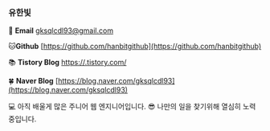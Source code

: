 ### 유한빛

<!--
**hanbitgithub/hanbitgithub** is a ✨ _special_ ✨ repository because its `README.md` (this file) appears on your GitHub profile.

Here are some ideas to get you started:

- 🔭 I’m currently working on ...
- 🌱 I’m currently learning ...
- 👯 I’m looking to collaborate on ...
- 🤔 I’m looking for help with ...
- 💬 Ask me about ...
- 📫 How to reach me: ...
- 😄 Pronouns: ...
- ⚡ Fun fact: ...
-->
📧 **Email**  gksqlcdl93@gmail.com

🐱**Github** [https://github.com/hanbitgithub](https://github.com/hanbitgithub)

📚 **Tistory Blog** [https://.tistory.com/](https://.tistory.com/)

🍀 **Naver Blog** [https://blog.naver.com/gksqlcdl93](https://blog.naver.com/gksqlcdl93)



💻 아직 배울게 많은 주니어 웹 엔지니어입니다.
😎 나만의 일을 찾기위해 열심히 노력중입니다.
